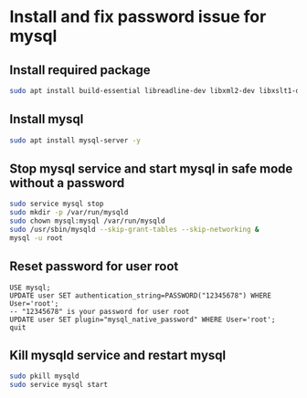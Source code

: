 # Install and fix password issue for mysql

## Install required package

```bash
sudo apt install build-essential libreadline-dev libxml2-dev libxslt1-dev libcurl4-openssl-dev libmysqlclient-dev
```

## Install mysql

```bash
sudo apt install mysql-server -y
```

## Stop mysql service and start mysql in safe mode without a password

```bash
sudo service mysql stop
sudo mkdir -p /var/run/mysqld
sudo chown mysql:mysql /var/run/mysqld
sudo /usr/sbin/mysqld --skip-grant-tables --skip-networking &
mysql -u root
```

## Reset password for user root

```mysql
USE mysql;
UPDATE user SET authentication_string=PASSWORD("12345678") WHERE User='root';
-- "12345678" is your password for user root
UPDATE user SET plugin="mysql_native_password" WHERE User='root';
quit
```

## Kill mysqld service and restart mysql

```bash
sudo pkill mysqld
sudo service mysql start
```

